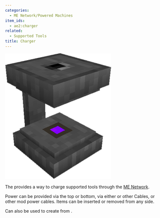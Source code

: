 ```yaml
---
categories:
  - ME Network/Powered Machines
item_ids:
  - ae2:charger
related:
  - Supported Tools
title: Charger
---
```


![A picture of a charger.](../../../../public/assets/large/charger.png)

The <ItemLink id="charger"/> provides a way to charge
supported tools through the [ME Network](../../me-network.md).

Power can be provided via the top or bottom, via either <ItemLink
id="fluix_glass_cable"/> or other Cables, or
other mod power cables. Items can be inserted or removed from any side.

Can also be used to create <ItemLink id="charged_certus_quartz_crystal"/>
from <ItemLink id="certus_quartz_crystal"/>.

<RecipeFor id="charger" />

